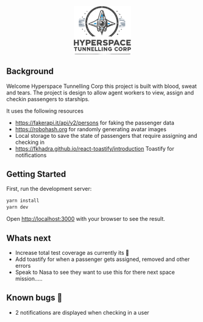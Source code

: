 <div align="center"><img width=150 src="./icon.svg" /></div>

## Background

Welcome Hyperspace Tunnelling Corp this project is built with blood, sweat and tears.
The project is design to allow agent workers to view, assign and checkin passengers to starships.

It uses the following resources

- https://fakerapi.it/api/v2/persons for faking the passenger data
- https://robohash.org for randomly generating avatar images
- Local storage to save the state of passengers that require assigning and checking in
- https://fkhadra.github.io/react-toastify/introduction Toastify for notifications

## Getting Started

First, run the development server:

```bash
yarn install
yarn dev
```

Open [http://localhost:3000](http://localhost:3000) with your browser to see the result.

## Whats next

- Increase total test coverage as currently its 💩
- Add toastify for when a passenger gets assigned, removed and other errors
- Speak to Nasa to see they want to use this for there next space mission.....

## Known bugs 🐛

- 2 notifications are displayed when checking in a user
